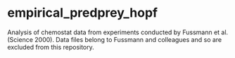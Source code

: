 # empirical_predprey_hopf
Analysis of chemostat data from experiments conducted by Fussmann et al. (Science 2000).
Data files belong to Fussmann and colleagues and so are excluded from this repository. 

